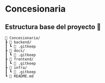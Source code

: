 # Concesionaria

## Estructura base del proyecto 📁

```
🌳 Concesionaria/
┣ 📁 backend/
┃ ┗ 📄 .gitkeep
┣ 📁 docs/
┃ ┗ 📄 .gitkeep
┣ 📁 frontend/
┃ ┗ 📄 .gitkeep
┣ 📁 infra/
┃ ┗ 📄 .gitkeep
┗ 📄 README.md
```